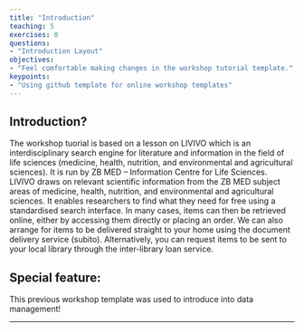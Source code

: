 ```yaml
---
title: "Introduction"
teaching: 5
exercises: 0
questions:
- "Introduction Layout"
objectives:
- "Feel comfortable making changes in the workshop tutorial template."
keypoints:
- "Using github template for online workshop templates"
---
```


## Introduction?

The workshop tuorial is based on a lesson on LIVIVO which is an interdisciplinary search engine for literature and information in the field of life sciences (medicine, health, nutrition, and environmental and agricultural sciences). It is run by ZB MED – Information Centre for Life Sciences. LIVIVO draws on relevant scientific information from the ZB MED subject areas of medicine, health, nutrition, and environmental and agricultural sciences. It enables researchers to find what they need for free using a standardised search interface. In many cases, items can then be retrieved online, either by accessing them directly or placing an order. We can also arrange for items to be delivered straight to your home using the document delivery service (subito). Alternatively, you can request items to be sent to your local library through the inter-library loan service.

## Special feature: 
This previous workshop template was used to introduce into data management!

---
